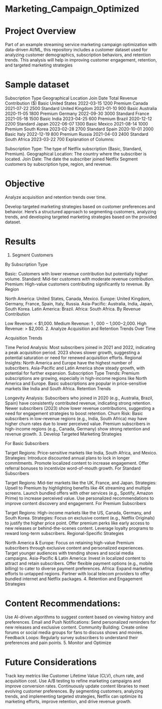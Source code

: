 # Marketing_Campaign_Optimized

# Project Overview

Part of an example streaming service marketing campaign optimization with data-driven AI/ML, this repository includes a customer dataset used for analyzing customer demographics, subscription behaviors, and retention trends. This analysis will help in improving customer engagement, retention, and targeted marketing strategies


# Sample dataset 
Subscription Type	Geographical Location	Join Date	Total Revenue Contribution ($)
Basic	United States	2022-03-15	1200
Premium	Canada	2021-07-22	2500
Standard	United Kingdom	2023-01-10	900
Basic	Australia	2020-11-05	1800
Premium	Germany	2022-09-30	3000
Standard	France	2021-05-18	1500
Basic	India	2023-04-25	600
Premium	Brazil	2020-12-12	2200
Standard	Japan	2022-06-07	1300
Basic	Mexico	2021-08-14	1000
Premium	South Korea	2023-02-28	2700
Standard	Spain	2020-10-01	2000
Basic	Italy	2022-12-19	800
Premium	Russia	2021-04-03	2400
Standard	South Africa	2023-03-22	700
Explanation of Columns:

Subscription Type: The type of Netflix subscription (Basic, Standard, Premium).
Geographical Location: The country where the subscriber is located.
Join Date: The date the subscriber joined Netflix
Segment customers by subscription type, region, and revenue.

# Objective 
Analyze acquisition and retention trends over time.

Develop targeted marketing strategies based on customer preferences and behavior.
Here’s a structured approach to segmenting customers, analyzing trends, and developing targeted marketing strategies based on the provided dataset.

# Results 

1. Segment Customers

By Subscription Type

Basic: Customers with lower revenue contribution but potentially higher volume.
Standard: Mid-tier customers with moderate revenue contribution.
Premium: High-value customers contributing significantly to revenue.
By Region

North America: United States, Canada, Mexico.
Europe: United Kingdom, Germany, France, Spain, Italy, Russia.
Asia-Pacific: Australia, India, Japan, South Korea.
Latin America: Brazil.
Africa: South Africa.
By Revenue Contribution

Low Revenue: < $1,000.
Medium Revenue: 
1
,
000
−
1,000−2,000.
High Revenue: > $2,000.
2. Analyze Acquisition and Retention Trends Over Time

Acquisition Trends

Time Period Analysis:
Most subscribers joined in 2021 and 2022, indicating a peak acquisition period.
2023 shows slower growth, suggesting a potential saturation or need for renewed acquisition efforts.
Regional Insights:
North America and Europe have the highest number of subscribers.
Asia-Pacific and Latin America show steady growth, with potential for further expansion.
Subscription Type Trends:
Premium subscriptions are growing, especially in high-income regions like North America and Europe.
Basic subscriptions are popular in price-sensitive markets like India and South Africa.
Retention Trends

Longevity Analysis:
Subscribers who joined in 2020 (e.g., Australia, Brazil, Spain) have consistently contributed revenue, indicating strong retention.
Newer subscribers (2023) show lower revenue contributions, suggesting a need for engagement strategies to boost retention.
Churn Risk:
Basic subscribers in low-revenue regions (e.g., India, South Africa) may have higher churn rates due to lower perceived value.
Premium subscribers in high-income regions (e.g., Canada, Germany) show strong retention and revenue growth.
3. Develop Targeted Marketing Strategies

For Basic Subscribers

Target Regions: Price-sensitive markets like India, South Africa, and Mexico.
Strategies:
Introduce discounted annual plans to lock in longer commitments.
Promote localized content to increase engagement.
Offer referral bonuses to incentivize word-of-mouth growth.
For Standard Subscribers

Target Regions: Mid-tier markets like the UK, France, and Japan.
Strategies:
Upsell to Premium by highlighting benefits like 4K streaming and multiple screens.
Launch bundled offers with other services (e.g., Spotify, Amazon Prime) to increase perceived value.
Use personalized recommendations to improve content discovery and engagement.
For Premium Subscribers

Target Regions: High-income markets like the US, Canada, Germany, and South Korea.
Strategies:
Focus on exclusive content (e.g., Netflix Originals) to justify the higher price point.
Offer premium perks like early access to new releases or behind-the-scenes content.
Leverage loyalty programs to reward long-term subscribers.
Regional-Specific Strategies

North America & Europe:
Focus on retaining high-value Premium subscribers through exclusive content and personalized experiences.
Target younger audiences with trending shows and social media campaigns.
Asia-Pacific & Latin America:
Invest in localized content to attract and retain subscribers.
Offer flexible payment options (e.g., mobile billing) to cater to diverse payment preferences.
Africa:
Expand marketing efforts to untapped regions.
Partner with local telecom providers to offer bundled internet and Netflix packages.
4. Retention and Engagement Strategies

# Content Recommendations:
Use AI-driven algorithms to suggest content based on viewing history and preferences.
Email and Push Notifications:
Send personalized reminders for new releases and exclusive content.
Community Building:
Create online forums or social media groups for fans to discuss shows and movies.
Feedback Loops:
Regularly survey subscribers to understand their preferences and pain points.
5. Monitor and Optimize

# Future Considerations 

Track key metrics like Customer Lifetime Value (CLV), churn rate, and acquisition cost.
Use A/B testing to refine marketing campaigns and improve conversion rates.
Continuously update content libraries to meet evolving customer preferences.
By segmenting customers, analyzing trends, and implementing targeted strategies, Netflix can optimize its marketing efforts, improve retention, and drive revenue growth.
